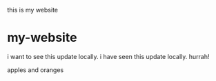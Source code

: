 this is my website
# my-website
i want to see this update locally.
i have seen this update locally. hurrah!

apples and oranges

